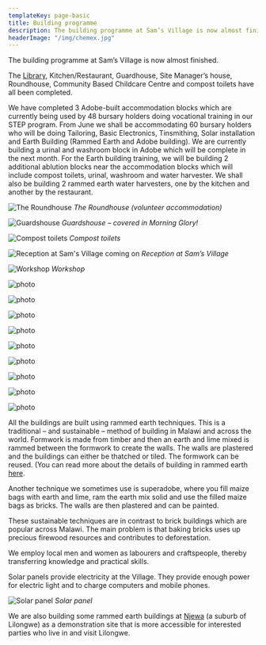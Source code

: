 ```yaml
---
templateKey: page-basic
title: Building programme
description: The building programme at Sam’s Village is now almost finished.
headerImage: "/img/chemex.jpg"
---
```


The building programme at Sam’s Village is now almost finished.

The [Library](/sams-village/library/), Kitchen/Restaurant, Guardhouse, Site Manager’s house, Roundhouse, Community Based Childcare Centre and compost toilets have all been completed.

We have completed 3 Adobe-built accommodation blocks which are currently being used by 48 bursary holders doing vocational training in our STEP program. From June we shall be accommodating 60 bursary holders who will be doing Tailoring, Basic Electronics, Tinsmithing, Solar installation and Earth Building (Rammed Earth and Adobe building). We are currently building a urinal and washroom block in Adobe which will be complete in the next month. For the Earth building training, we will be building 2 additional ablution blocks near the accommodation blocks which will include compost toilets, urinal, washroom and water harvester. We shall also be building 2 rammed earth water harvesters, one by the kitchen and another by the restaurant.

![The Roundhouse](/img/building-programme/01-dwelling-3-14.jpg)
_The Roundhouse (volunteer accommodation)_

![Guardshouse](/img/building-programme/02-guardhouse-14.jpg)
_Guardshouse – covered in Morning Glory!_

![Compost toilets](/img/building-programme/03-Compost-toilets.jpg)
_Compost toilets_

![Reception at Sam's Village coming on](/img/building-programme/04-Reception-at-Sams-Village-coming-on.jpg)
_Reception at Sam’s Village_

![Workshop](/img/building-programme/05-DSC_0534.jpg)
_Workshop_

![photo](/img/building-programme/06-Accommodation-blocks.jpg)

![photo](/img/building-programme/07-adobe-1.jpg)

![photo](/img/building-programme/08-adobe-4.jpg)

![photo](/img/building-programme/09-staff-accommodation.jpg)

![photo](/img/building-programme/10-Restaurant-and-kitchen.jpg)

![photo](/img/building-programme/11-P1070979-Medium.jpg)

![photo](/img/building-programme/12-P1070983-Medium.jpg)

![photo](/img/building-programme/13-Reception.jpg)

![photo](/img/building-programme/14-adobe-6.jpg)

All the buildings are built using rammed earth techniques. This is a traditional – and sustainable – method of building in Malawi and across the world. Formwork is made from timber and then an earth and lime mixed is rammed between the formwork to create the walls. The walls are plastered and the buildings can either be thatched or tiled. The formwork can be reused. (You can read more about the details of building in rammed earth [here](/sams-village/njewa-new-office/rammed-earth-building/).

Another technique we sometimes use is superadobe, where you fill maize bags with earth and lime, ram the earth mix solid and use the filled maize bags as bricks. The walls are then plastered and can be painted.

These sustainable techniques are in contrast to brick buildings which are popular across Malawi. The main problem is that baking bricks uses up precious firewood resources and contributes to deforestation.

We employ local men and women as labourers and craftspeople, thereby transferring knowledge and practical skills.

Solar panels provide electricity at the Village. They provide enough power for electric light and to charge computers and mobile phones.

![Solar panel](/img/building-programme/15-DSC_0535.jpg)
_Solar panel_

We are also building some rammed earth buildings at [Njewa](/sams-village/njewa-new-office/) (a suburb of Lilongwe) as a demonstration site that is more accessible for interested parties who live in and visit Lilongwe.
